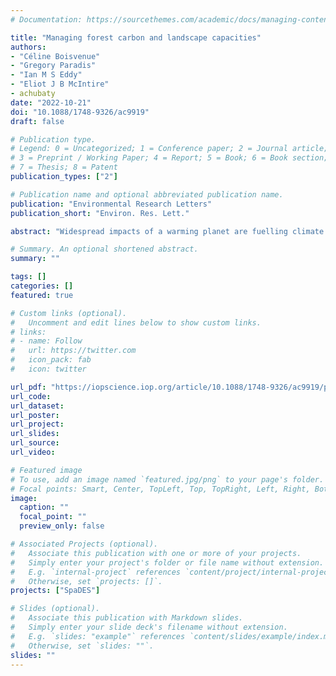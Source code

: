 ```yaml
---
# Documentation: https://sourcethemes.com/academic/docs/managing-content/

title: "Managing forest carbon and landscape capacities"
authors:
- "Céline Boisvenue"
- "Gregory Paradis"
- "Ian M S Eddy"
- "Eliot J B McIntire"
- achubaty
date: "2022-10-21"
doi: "10.1088/1748-9326/ac9919"
draft: false

# Publication type.
# Legend: 0 = Uncategorized; 1 = Conference paper; 2 = Journal article;
# 3 = Preprint / Working Paper; 4 = Report; 5 = Book; 6 = Book section;
# 7 = Thesis; 8 = Patent
publication_types: ["2"]

# Publication name and optional abbreviated publication name.
publication: "Environmental Research Letters"
publication_short: "Environ. Res. Lett."

abstract: "Widespread impacts of a warming planet are fuelling climate change mitigation efforts world-wide. Decision makers are turning to forests, the largest terrestrial primary producer, as a nature-based contribution to mitigation efforts. Resource-based economies, however, have yet to include carbon (C) in their resource planning, slowing the implementation of these important measures for atmospheric greenhouse gas reduction. The realisation of forest mitigation potential depends greatly on our ability to integrate C-sequestration practices in our forest management applications. This requires robust C-estimates, an understanding of the natural potential for a specific landscape to sequester C, the current state of the landscape relative to this potential, and the evaluation of management practices as a tool to sequester forest C in the midst of all the other values forests offer humans. Discrepancies between models used in management decisions and C estimation are the first hurdle impeding the application of forest-based mitigation strategies. Here, we combine forest disturbance and management models with a well-established C model on an open-source simulation platform. We then use the modelling system to produce C estimates of the natural C-holding capacity (potential) and two management scenarios for a study area in BC, Canada. Our simulations provide an essential metric if forests are to be managed for C-sequestration: the natural landscape C-holding capacity. Our simulations also point to a decreasing trend in simulated C on the study area over time and to a bias of the current C-levels compared to the landscape C-holding capacity (477 vs 405.5 MtC). Our explanations for this bias may provide an avenue for improved current C-state estimates. We provide a framework and the information needed for the implementation of nature-based solutions using forests for climate change mitigation. This study is a step towards modelling systems that can unify scientifically based forest management and informed C-management."

# Summary. An optional shortened abstract.
summary: ""

tags: []
categories: []
featured: true

# Custom links (optional).
#   Uncomment and edit lines below to show custom links.
# links:
# - name: Follow
#   url: https://twitter.com
#   icon_pack: fab
#   icon: twitter

url_pdf: "https://iopscience.iop.org/article/10.1088/1748-9326/ac9919/pdf"
url_code:
url_dataset:
url_poster:
url_project:
url_slides:
url_source:
url_video:

# Featured image
# To use, add an image named `featured.jpg/png` to your page's folder. 
# Focal points: Smart, Center, TopLeft, Top, TopRight, Left, Right, BottomLeft, Bottom, BottomRight.
image:
  caption: ""
  focal_point: ""
  preview_only: false

# Associated Projects (optional).
#   Associate this publication with one or more of your projects.
#   Simply enter your project's folder or file name without extension.
#   E.g. `internal-project` references `content/project/internal-project/index.md`.
#   Otherwise, set `projects: []`.
projects: ["SpaDES"]

# Slides (optional).
#   Associate this publication with Markdown slides.
#   Simply enter your slide deck's filename without extension.
#   E.g. `slides: "example"` references `content/slides/example/index.md`.
#   Otherwise, set `slides: ""`.
slides: ""
---
```

